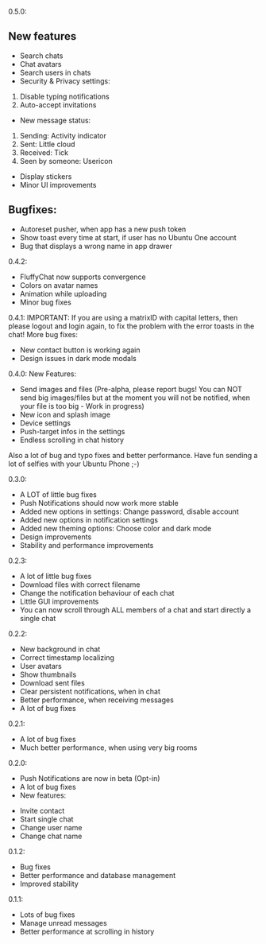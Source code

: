 0.5.0:
## New features
* Search chats
* Chat avatars
* Search users in chats
* Security & Privacy settings:
1. Disable typing notifications
2. Auto-accept invitations
* New message status:
1. Sending: Activity indicator
2. Sent: Little cloud
3. Received: Tick
4. Seen by someone: Usericon
* Display stickers
* Minor UI improvements


## Bugfixes:
* Autoreset pusher, when app has a new push token
* Show toast every time at start, if user has no Ubuntu One account
* Bug that displays a wrong name in app drawer

0.4.2:
* FluffyChat now supports convergence
* Colors on avatar names
* Animation while uploading
* Minor bug fixes

0.4.1:
IMPORTANT: If you are using a matrixID with capital letters, then please logout and login again, to fix the problem with the error toasts in the chat!
More bug fixes:
* New contact button is working again
* Design issues in dark mode modals

0.4.0:
New Features:
* Send images and files (Pre-alpha, please report bugs! You can NOT send big images/files but at the moment you will not be notified, when your file is too big - Work in progress)
* New icon and splash image
* Device settings
* Push-target infos in the settings
* Endless scrolling in chat history

Also a lot of bug and typo fixes and better performance.
Have fun sending a lot of selfies with your Ubuntu Phone ;-)

0.3.0:
* A LOT of little bug fixes
* Push Notifications should now work more stable
* Added new options in settings: Change password, disable account
* Added new options in notification settings
* Added new theming options: Choose color and dark mode
* Design improvements
* Stability and performance improvements

0.2.3:
* A lot of little bug fixes
* Download files with correct filename
* Change the notification behaviour of each chat
* Little GUI improvements
* You can now scroll through ALL members of a chat and start directly a single chat

0.2.2:
* New background in chat
* Correct timestamp localizing
* User avatars
* Show thumbnails
* Download sent files
* Clear persistent notifications, when in chat
* Better performance, when receiving messages
* A lot of bug fixes

0.2.1:
* A lot of bug fixes
* Much better performance, when using very big rooms

0.2.0:
* Push Notifications are now in beta (Opt-in)
* A lot of bug fixes
* New features:
- Invite contact
- Start single chat
- Change user name
- Change chat name

0.1.2:
* Bug fixes
* Better performance and database management
* Improved stability

0.1.1:
* Lots of bug fixes
* Manage unread messages
* Better performance at scrolling in history
